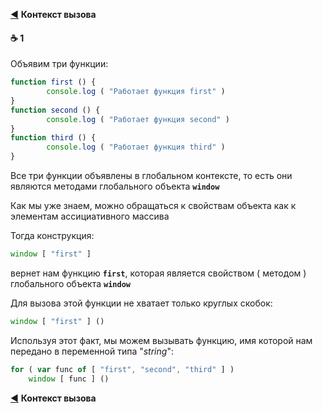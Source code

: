 [:arrow_backward:](function-object#call-context) **Контекст вызова**

#### :coffee: 1

Объявим три функции:

```javascript
function first () {
        console.log ( "Работает функция first" )
}
function second () {
        console.log ( "Работает функция second" )
}
function third () {
        console.log ( "Работает функция third" )
}
```
Все три функции объявлены в глобальном контексте, то есть они являются методами глобального объекта **`window`**

Как мы уже знаем, можно обращаться к свойствам объекта как к элементам ассициативного массива

Тогда конструкция:
```javascript
window [ "first" ]
```
вернет нам функцию  **`first`**, которая является свойством ( методом ) глобального объекта **`window`**

Для вызова этой функции не хватает только круглых скобок:
```javascript
window [ "first" ] ()
```
Используя этот факт, мы можем вызывать функцию, имя которой нам передано в переменной типа "*string*":
```javascript
for ( var func of [ "first", "second", "third" ] ) 
    window [ func ] ()
```

[:arrow_backward:](function-object#call-context) **Контекст вызова**